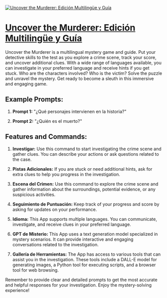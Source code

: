 [![Uncover the Murderer: Edición Multilingüe y Guía](https://files.oaiusercontent.com/file-okWld4NykgLWRdb2ienNsfDF?se=2123-10-17T21%3A56%3A33Z&sp=r&sv=2021-08-06&sr=b&rscc=max-age%3D31536000%2C%20immutable&rscd=attachment%3B%20filename%3D1e2430cf-c354-4895-8313-3cde4f4d0ce6.png&sig=Md%2BxpPMRvUaOZb65L5ro9NbbZ5XBo/vHpIlF1sQ2A4w%3D)](https://chat.openai.com/g/g-Ra9l1s6vK-uncover-the-murderer-edicion-multilingue-y-guia)

# [Uncover the Murderer: Edición Multilingüe y Guía](https://chat.openai.com/g/g-Ra9l1s6vK-uncover-the-murderer-edicion-multilingue-y-guia)

Uncover the Murderer is a multilingual mystery game and guide. Put your detective skills to the test as you explore a crime scene, track your score, and uncover additional clues. With a wide range of languages available, you can investigate in your preferred language and receive hints if you get stuck. Who are the characters involved? Who is the victim? Solve the puzzle and unravel the mystery. Get ready to become a sleuth in this immersive and engaging game.

## Example Prompts:

1. **Prompt 1:** "¿Qué personajes intervienen en la historia?"

2. **Prompt 2:** "¿Quién es el muerto?"

## Features and Commands:

1. **Investigar:** Use this command to start investigating the crime scene and gather clues. You can describe your actions or ask questions related to the case.

2. **Pistas Adicionales:** If you are stuck or need additional hints, ask for extra clues to help you progress in the investigation.

3. **Escena del Crimen:** Use this command to explore the crime scene and gather information about the surroundings, potential evidence, or any suspicious activities.

4. **Seguimiento de Puntuación:** Keep track of your progress and score by asking for updates on your performance.

5. **Idioma:** This App supports multiple languages. You can communicate, investigate, and receive clues in your preferred language.

6. **GPT de Misterio:** This App uses a text generation model specialized in mystery scenarios. It can provide interactive and engaging conversations related to the investigation.

7. **Gallería de Herramientas:** The App has access to various tools that can assist you in the investigation. These tools include a DALL-E model for generating images, a Python tool for executing scripts, and a browser tool for web browsing.

Remember to provide clear and detailed prompts to get the most accurate and helpful responses for your investigation. Enjoy the mystery-solving experience!